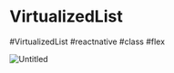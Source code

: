 
# VirtualizedList
#VirtualizedList #reactnative #class #flex

![Untitled](https://user-images.githubusercontent.com/116552870/213718114-f4817ab8-1fa2-4f5e-b7b7-7e6c33f9a754.jpg)
